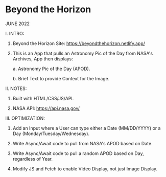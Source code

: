 # Beyond the Horizon

JUNE 2022

I. INTRO: 

  1. Beyond the Horizon Site: https://beyondthehorizon.netlify.app/

  2. This is an App that pulls an Astronomy Pic of the Day from NASA's Archives, App then displays:
  
     a. Astronomy Pic of the Day (APOD).
     
     b. Brief Text to provide Context for the Image.

II. NOTES:

  1. Built with HTML/CSS/JS/API.
  
  2. NASA API: https://api.nasa.gov/

III. OPTIMIZATION:

  1. Add an Input where a User can type either a Date (MM/DD/YYYY) or a Day (Monday/Tuesday/Wednesday). 
  
  2. Write Async/Await code to pull from NASA's APOD based on Date.
  
  3. Write Async/Await code to pull a random APOD based on Day, regardless of Year.
  
  4. Modify JS and Fetch to enable Video Display, not just Image Display.



